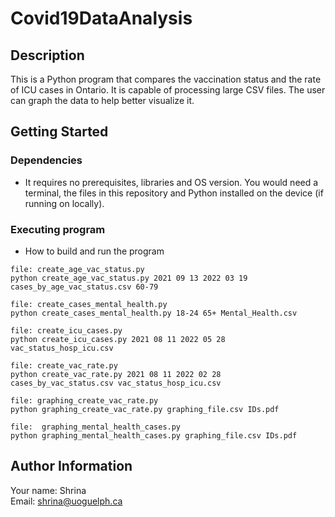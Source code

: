 # Covid19DataAnalysis

## Description

This is a Python program that compares the vaccination status and the rate of ICU cases in Ontario. It is capable of processing large CSV files. The user can graph the data to help better visualize it. 

## Getting Started
### Dependencies

* It requires no prerequisites, libraries and OS version. You would need a terminal, the files in this repository and Python installed on the device (if running on locally). 

### Executing program

* How to build and run the program
```
file: create_age_vac_status.py
python create_age_vac_status.py 2021 09 13 2022 03 19 cases_by_age_vac_status.csv 60-79

file: create_cases_mental_health.py
python create_cases_mental_health.py 18-24 65+ Mental_Health.csv 

file: create_icu_cases.py
python create_icu_cases.py 2021 08 11 2022 05 28 vac_status_hosp_icu.csv

file: create_vac_rate.py
python create_vac_rate.py 2021 08 11 2022 02 28 cases_by_vac_status.csv vac_status_hosp_icu.csv

file: graphing_create_vac_rate.py
python graphing_create_vac_rate.py graphing_file.csv IDs.pdf

file:  graphing_mental_health_cases.py
python graphing_mental_health_cases.py graphing_file.csv IDs.pdf

```

## Author Information
Your name: Shrina<br />
Email: shrina@uoguelph.ca
